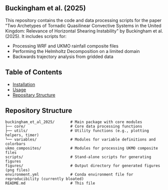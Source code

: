## Buckingham et al. (2025)
This repository contains the code and data processing scripts for the paper 
"Two Archetypes of Tornadic Quasilinear Convective Systems in the United Kingdom: 
Relevance of Horizontal Shearing Instability" by Buckingham et al. (2025). 
It includes scripts for:

- Processing WRF and UKMO rainfall composite files
- Performing the Helmholtz Decomposition on a limited domain
- Backwards trajectory analysis from gridded data

## Table of Contents

- [Installation](#installation)
- [Usage](#usage)
- [Repositary Structure](#project-structure)

## Repository Structure
```plaintext
buckingham_et_al_2025/       # Main package with core modules
├── core/                    # Core data processing functions
├── utils/                   # Utility functions (e.g., plotting helpers, timer)
└── variables/               # Modules for variable definitions and colorbars
ukmo_composites/             # Modules for processing UKMO composite files
scripts/                     # Stand-alone scripts for generating figures
figures/                     # Output directory for generated figures (png files)
environment.yml              # Conda environment file for reproducibility (currently bloated)
README.md                    # This file
```
